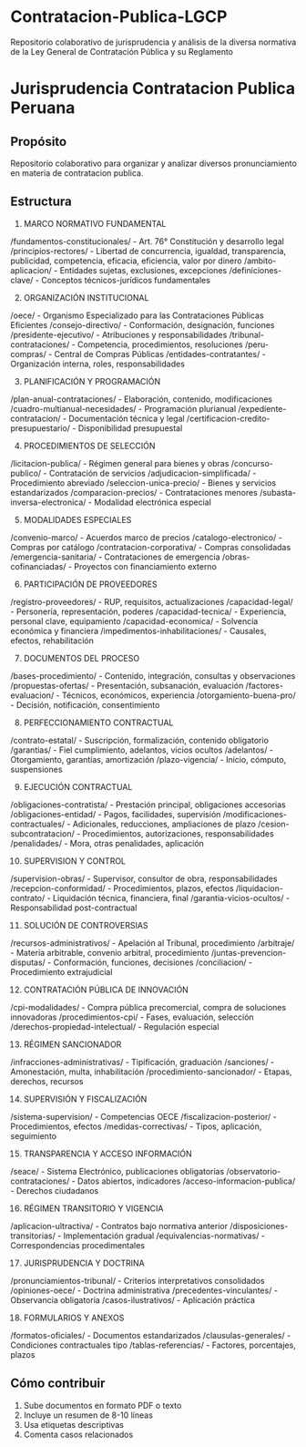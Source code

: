 # Contratacion-Publica-LGCP
Repositorio colaborativo de jurisprudencia y análisis de la diversa normativa de la Ley General de Contratación Pública y su Reglamento
# Jurisprudencia Contratacion Publica Peruana

## Propósito
Repositorio colaborativo para organizar y analizar diversos pronunciamiento en materia de contratacion publica.

## Estructura
1. MARCO NORMATIVO FUNDAMENTAL

/fundamentos-constitucionales/ - Art. 76° Constitución y desarrollo legal
/principios-rectores/ - Libertad de concurrencia, igualdad, transparencia, publicidad, competencia, eficacia, eficiencia, valor por dinero
/ambito-aplicacion/ - Entidades sujetas, exclusiones, excepciones
/definiciones-clave/ - Conceptos técnicos-jurídicos fundamentales

2. ORGANIZACIÓN INSTITUCIONAL

/oece/ - Organismo Especializado para las Contrataciones Públicas Eficientes
/consejo-directivo/ - Conformación, designación, funciones
/presidente-ejecutivo/ - Atribuciones y responsabilidades
/tribunal-contrataciones/ - Competencia, procedimientos, resoluciones
/peru-compras/ - Central de Compras Públicas
/entidades-contratantes/ - Organización interna, roles, responsabilidades

3. PLANIFICACIÓN Y PROGRAMACIÓN

/plan-anual-contrataciones/ - Elaboración, contenido, modificaciones
/cuadro-multianual-necesidades/ - Programación plurianual
/expediente-contratacion/ - Documentación técnica y legal
/certificacion-credito-presupuestario/ - Disponibilidad presupuestal

4. PROCEDIMIENTOS DE SELECCIÓN

/licitacion-publica/ - Régimen general para bienes y obras
/concurso-publico/ - Contratación de servicios
/adjudicacion-simplificada/ - Procedimiento abreviado
/seleccion-unica-precio/ - Bienes y servicios estandarizados
/comparacion-precios/ - Contrataciones menores
/subasta-inversa-electronica/ - Modalidad electrónica especial

5. MODALIDADES ESPECIALES

/convenio-marco/ - Acuerdos marco de precios
/catalogo-electronico/ - Compras por catálogo
/contratacion-corporativa/ - Compras consolidadas
/emergencia-sanitaria/ - Contrataciones de emergencia
/obras-cofinanciadas/ - Proyectos con financiamiento externo

6. PARTICIPACIÓN DE PROVEEDORES

/registro-proveedores/ - RUP, requisitos, actualizaciones
/capacidad-legal/ - Personería, representación, poderes
/capacidad-tecnica/ - Experiencia, personal clave, equipamiento
/capacidad-economica/ - Solvencia económica y financiera
/impedimentos-inhabilitaciones/ - Causales, efectos, rehabilitación

7. DOCUMENTOS DEL PROCESO

/bases-procedimiento/ - Contenido, integración, consultas y observaciones
/propuestas-ofertas/ - Presentación, subsanación, evaluación
/factores-evaluacion/ - Técnicos, económicos, experiencia
/otorgamiento-buena-pro/ - Decisión, notificación, consentimiento

8. PERFECCIONAMIENTO CONTRACTUAL

/contrato-estatal/ - Suscripción, formalización, contenido obligatorio
/garantias/ - Fiel cumplimiento, adelantos, vicios ocultos
/adelantos/ - Otorgamiento, garantías, amortización
/plazo-vigencia/ - Inicio, cómputo, suspensiones

9. EJECUCIÓN CONTRACTUAL

/obligaciones-contratista/ - Prestación principal, obligaciones accesorias
/obligaciones-entidad/ - Pagos, facilidades, supervisión
/modificaciones-contractuales/ - Adicionales, reducciones, ampliaciones de plazo
/cesion-subcontratacion/ - Procedimientos, autorizaciones, responsabilidades
/penalidades/ - Mora, otras penalidades, aplicación

10. SUPERVISION Y CONTROL

/supervision-obras/ - Supervisor, consultor de obra, responsabilidades
/recepcion-conformidad/ - Procedimientos, plazos, efectos
/liquidacion-contrato/ - Liquidación técnica, financiera, final
/garantia-vicios-ocultos/ - Responsabilidad post-contractual

11. SOLUCIÓN DE CONTROVERSIAS

/recursos-administrativos/ - Apelación al Tribunal, procedimiento
/arbitraje/ - Materia arbitrable, convenio arbitral, procedimiento
/juntas-prevencion-disputas/ - Conformación, funciones, decisiones
/conciliacion/ - Procedimiento extrajudicial

12. CONTRATACIÓN PÚBLICA DE INNOVACIÓN

/cpi-modalidades/ - Compra pública precomercial, compra de soluciones innovadoras
/procedimientos-cpi/ - Fases, evaluación, selección
/derechos-propiedad-intelectual/ - Regulación especial

13. RÉGIMEN SANCIONADOR

/infracciones-administrativas/ - Tipificación, graduación
/sanciones/ - Amonestación, multa, inhabilitación
/procedimiento-sancionador/ - Etapas, derechos, recursos

14. SUPERVISIÓN Y FISCALIZACIÓN

/sistema-supervision/ - Competencias OECE
/fiscalizacion-posterior/ - Procedimientos, efectos
/medidas-correctivas/ - Tipos, aplicación, seguimiento

15. TRANSPARENCIA Y ACCESO INFORMACIÓN

/seace/ - Sistema Electrónico, publicaciones obligatorias
/observatorio-contrataciones/ - Datos abiertos, indicadores
/acceso-informacion-publica/ - Derechos ciudadanos

16. RÉGIMEN TRANSITORIO Y VIGENCIA

/aplicacion-ultractiva/ - Contratos bajo normativa anterior
/disposiciones-transitorias/ - Implementación gradual
/equivalencias-normativas/ - Correspondencias procedimentales

17. JURISPRUDENCIA Y DOCTRINA

/pronunciamientos-tribunal/ - Criterios interpretativos consolidados
/opiniones-oece/ - Doctrina administrativa
/precedentes-vinculantes/ - Observancia obligatoria
/casos-ilustrativos/ - Aplicación práctica

18. FORMULARIOS Y ANEXOS

/formatos-oficiales/ - Documentos estandarizados
/clausulas-generales/ - Condiciones contractuales tipo
/tablas-referencias/ - Factores, porcentajes, plazos

## Cómo contribuir
1. Sube documentos en formato PDF o texto
2. Incluye un resumen de 8-10 líneas
3. Usa etiquetas descriptivas
4. Comenta casos relacionados
